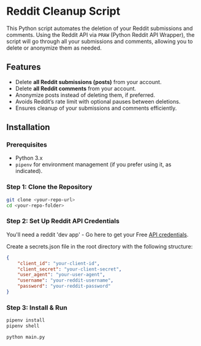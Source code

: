 # Reddit Cleanup Script

This Python script automates the deletion of your Reddit submissions and comments. Using the Reddit API via `PRAW` (Python Reddit API Wrapper), the script will go through all your submissions and comments, allowing you to delete or anonymize them as needed.

## Features
- Delete **all Reddit submissions (posts)** from your account.
- Delete **all Reddit comments** from your account.
- Anonymize posts instead of deleting them, if preferred.
- Avoids Reddit’s rate limit with optional pauses between deletions.
- Ensures cleanup of your submissions and comments efficiently.

## Installation

### Prerequisites
- Python 3.x
- `pipenv` for environment management (if you prefer using it, as indicated).

### Step 1: Clone the Repository
```bash
git clone <your-repo-url>
cd <your-repo-folder>
```

### Step 2: Set Up Reddit API Credentials
You'll need a reddit 'dev app' - Go here to get your Free [API credentials](https://www.reddit.com/prefs/apps).

Create a secrets.json file in the root directory with the following structure:
```JSON
{
    "client_id": "your-client-id",
    "client_secret": "your-client-secret",
    "user_agent": "your-user-agent",
    "username": "your-reddit-username",
    "password": "your-reddit-password"
}
```
### Step 3: Install & Run
```bash
pipenv install
pipenv shell

python main.py
```